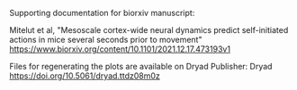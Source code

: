 Supporting documentation for biorxiv manuscript:

Mitelut et al, "Mesoscale cortex-wide neural dynamics predict self-initiated actions in mice several seconds prior to movement"
https://www.biorxiv.org/content/10.1101/2021.12.17.473193v1

Files for regenerating the plots are available on Dryad
Publisher: Dryad
https://doi.org/10.5061/dryad.ttdz08m0z
